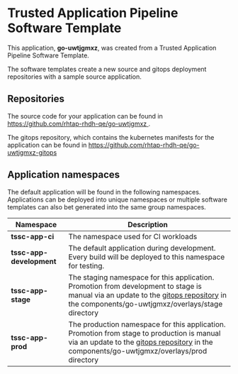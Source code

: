 # Trusted Application Pipeline Software Template

This application, **go-uwtjgmxz**, was created from a Trusted Application Pipeline Software Template.

The software templates create a new source and gitops deployment repositories with a sample source application. 

## Repositories

The source code for your application can be found in [https://github.com/rhtap-rhdh-qe/go-uwtjgmxz ](https://github.com/rhtap-rhdh-qe/go-uwtjgmxz ).
 
The gitops repository, which contains the kubernetes manifests for the application can be found in 
[https://github.com/rhtap-rhdh-qe/go-uwtjgmxz-gitops ](https://github.com/rhtap-rhdh-qe/go-uwtjgmxz-gitops ) 

## Application namespaces 

The default application will be found in the following namespaces. Applications can be deployed into unique namespaces or multiple software templates can also bet generated into the same group namespaces.  

|  Namespace   |  Description   |  
| -------- | -------- |
| **tssc-app-ci** | The namespace used for CI workloads |
| **tssc-app-development** | The default application during development. Every build will be deployed to this namespace for testing. |
| **tssc-app-stage** | The staging namespace for this application. Promotion from development to stage is manual via an update to the [gitops repository](https://github.com/rhtap-rhdh-qe/go-uwtjgmxz-gitops ) in the components/go-uwtjgmxz/overlays/stage directory |
| **tssc-app-prod** | The production namespace for this application. Promotion from stage to production is manual via an update to the [gitops repository](https://github.com/rhtap-rhdh-qe/go-uwtjgmxz-gitops ) in the components/go-uwtjgmxz/overlays/prod directory |